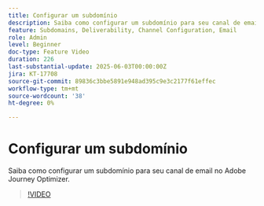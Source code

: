 ```yaml
---
title: Configurar um subdomínio
description: Saiba como configurar um subdomínio para seu canal de email no Adobe Journey Optimizer.
feature: Subdomains, Deliverability, Channel Configuration, Email
role: Admin
level: Beginner
doc-type: Feature Video
duration: 226
last-substantial-update: 2025-06-03T00:00:00Z
jira: KT-17708
source-git-commit: 89836c3bbe5891e948ad395c9e3c2177f61effec
workflow-type: tm+mt
source-wordcount: '38'
ht-degree: 0%

---
```



# Configurar um subdomínio

Saiba como configurar um subdomínio para seu canal de email no Adobe Journey Optimizer.

>[!VIDEO](https://video.tv.adobe.com/v/3463230/?learn=on&enablevpops&captions=por_br)
